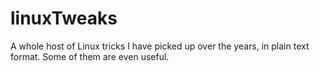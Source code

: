 linuxTweaks
===========

A whole host of Linux tricks I have picked up over the years, in plain text format. Some of them are even useful.
